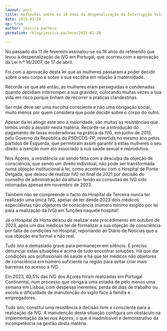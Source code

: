 ```yaml
---
layout: post
title: Reflexões sobre os 18 anos da despenalização da Interrupção Voluntária da Gravidez (IVG) em Portugal
date: 2025-02-20
op: true
author: jessica-pacheco
permalink: /blog/jessica-pacheco/2025-02-20

---
```


No passado dia 11 de fevereiro assinalou-se os 18 anos do referendo que levou à despenalização da IVG em Portugal, que ocorreu com a aprovação da Lei n.º 16/2007, de 17 de abril.

Foi com a aprovação desta lei que as mulheres passaram a poder decidir sobre o seu corpo e sobre a sua escolha em relação à maternidade.

Recorde-se que até então, as mulheres eram perseguidas e condenadas quando decidiam interromper a sua gravidez, colocando muitas vezes a sua vida em risco porque tinham de recorrer a práticas clandestinas.

Ser mãe deve ser uma escolha consciente e não uma obrigação social, muito menos por quem considera que pode decidir sobre o corpo do outro.

Apesar da lei atingir este ano a maioridade, são muitas as resistências que temos vindo a assistir nesta matéria. Recorde-se a introdução do pagamento de taxas moderadoras na prática da IVG, em junho de 2015, pelo Governo da República do PSD/CDS-PP, revertida no mesmo ano pelos partidos de Esquerda, que permitiram assim garantir a estas mulheres o seu direito à isenção num ato associado à sua saúde sexual e reprodutiva.  

Nos Açores, a resistência vai sendo feita com a desculpa da objeção de consciência, que sendo um direito individual, não pode ser transformada numa objeção institucional à lei, como aconteceu com o Hospital de Ponta Delgada, que deixou de realizar IVG no final de 2021 por decisão do conselho de administração da altura– tendo as consultas de IVG sido retomadas apenas em novembro de 2023.

Também não se compreende o facto do Hospital da Terceira nunca ter realizado uma única IVG, apesar de ter desde 2023 dois médicos especialistas não objetores de consciência (número mínimo exigido por lei para a realização da IVG) em funções naquele hospital!

Já o Hospital da Horta deixou de realizar este procedimento em outubro de 2023, após um dos médicos ter de formalizar a sua objeção de consciência por falta de condições no Hospital, reportando ao Diário de Notícias que a sua objeção era formal e não real.

Tudo isto é demasiado grave para permanecer em silêncio. É preciso denunciar estas situações e acima de tudo encontrar soluções. Há que dar condições aos profissionais de saúde e há que ter médicos não objetores de consciência em número suficiente na região para evitar criar mais barreiras no acesso à IVG.

Em 2023, 83,5% das IVG dos Açores foram realizadas em Portugal Continental, num processo que obriga a uma estadia de pelo menos uma semana em Lisboa, com despesas inerentes, perda de dias de trabalho ou escola e dificuldade de manutenção do sigilo face à família e empregadores.

Tudo isto, constitui uma resistência à decisão livre e consciente para a realização da IVG. A manutenção desta situação configura um obstáculo na implementação da lei nos Açores, o que é inadmissível e demonstrativo da incompetência na gestão desta matéria.
